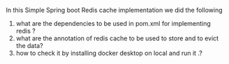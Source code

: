 In this Simple Spring boot Redis cache implementation we did the following

1. what are the dependencies to be used in pom.xml for implementing redis ?
2. what are the annotation of redis cache to be used to store and to evict the data?
3. how to check it by installing docker desktop on local and run it .?
